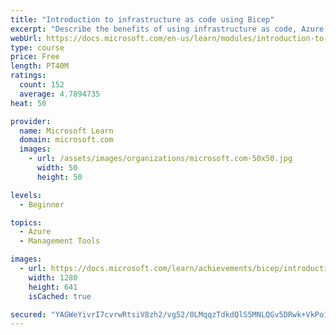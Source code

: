 ```yaml
---
title: "Introduction to infrastructure as code using Bicep"
excerpt: "Describe the benefits of using infrastructure as code, Azure Resource Manager, and Bicep to quickly and confidently scale your cloud deployments."
webUrl: https://docs.microsoft.com/en-us/learn/modules/introduction-to-infrastructure-as-code-using-bicep/
type: course
price: Free
length: PT40M
ratings:
  count: 152
  average: 4.7894735
heat: 50

provider:
  name: Microsoft Learn
  domain: microsoft.com
  images:
    - url: /assets/images/organizations/microsoft.com-50x50.jpg
      width: 50
      height: 50

levels:
  - Beginner

topics:
  - Azure
  - Management Tools

images:
  - url: https://docs.microsoft.com/learn/achievements/bicep/introduction-infrastructure-code-using-bicep-social.png
    width: 1280
    height: 641
    isCached: true

secured: "YAGWeYivrI7cvrwRtsiV8zh2/vg52/0LMqqzTdkdQlS5MNLQGv5DRwk+VkPo13Q6oAcX91W2DIomcQ/seJTpua8mTw5cnmTwAtEzncxG9BBh0+td8h+Vkl0SWa/b4r56ETuGal3LTkls2sg6+Miybxqi2mJ8nJtiSdZYyoVre4MT5mUWwiQFbFpZzMm3sepoR6QyRVO0F7PHTyAv2vRQckQQC/A63UIMz3/8yRa5v9AhiU72m3texKIpVoFDIPjtR9+2r6Na1Mb1WHdi8yjeRJFG/Rz64HXjKilnzzVR1v+zRgaWTHAZQx+20qGOVPvRqEQ9DZXD65nsSHeWdx1LhzUULKWzgRCM4iuCLw8ZQFsxECA56IqG+2w+y8QtBOMn3RzMdA0QWqEEV48wLs7va+yGb23mdqlddu8yPL5qza8=;9kLTtQMmoqEJ8tCvo7twkg=="
---
```


